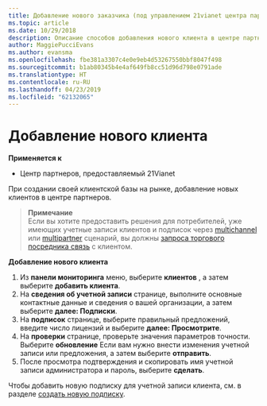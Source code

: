 ```yaml
---
title: Добавление нового заказчика (под управлением 21vianet центра партнеров)
ms.topic: article
ms.date: 10/29/2018
description: Описание способов добавления нового клиента в центре партнеров, под управлением 21vianet.
author: MaggiePucciEvans
ms.author: evansma
ms.openlocfilehash: fbe381a3307c4e0e9eb4d53267550bbf8047f498
ms.sourcegitcommit: b1ab80345b4e4af649fb8cc51d96d798e0791ade
ms.translationtype: HT
ms.contentlocale: ru-RU
ms.lasthandoff: 04/23/2019
ms.locfileid: "62132065"
---
```

# <a name="add-a-new-customer"></a>Добавление нового клиента

**Применяется к**

-   Центр партнеров, предоставляемый 21Vianet

При создании своей клиентской базы на рынке, добавление новых клиентов в центре партнеров.

>**Примечание**<br> Если вы хотите предоставить решения для потребителей, уже имеющих учетные записи клиентов и подписок через [multichannel](multichannel.md) или [multipartner](multipartner.md) сценарий, вы должны [запроса торгового посредника связь](request-a-relationship-with-a-customer.md) с клиентом.

**Добавление нового клиента**

1.  Из **панели мониторинга** меню, выберите **клиентов** , а затем выберите **добавить клиента**.
2.  На **сведения об учетной записи** странице, выполните основные контактные данные и сведения о вашей организации, а затем выберите **далее: Подписки**.
3.  На **подписок** странице, выберите правильный предложений, введите число лицензий и выберите **далее: Просмотрите**.
4.  На **проверки** странице, проверьте значения параметров точности. Выберите **обновление** Если вам нужно внести изменения учетной записи или предложения, а затем выберите **отправить**.
5.  После просмотра подтверждения и скопировать имя учетной записи администратора и пароль, выберите **сделать**.

Чтобы добавить новую подписку для учетной записи клиента, см. в разделе [создать новую подписку](create-a-new-subscription.md).
